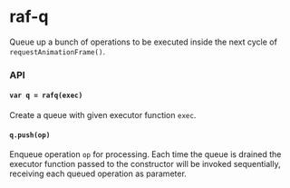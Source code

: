 # raf-q

Queue up a bunch of operations to be executed inside the next cycle of `requestAnimationFrame()`.

### API

#### `var q = rafq(exec)`

Create a queue with given executor function `exec`.

#### `q.push(op)`

Enqueue operation `op` for processing. Each time the queue is drained the executor function passed to the constructor will be invoked sequentially, receiving each queued operation as parameter.